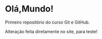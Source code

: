 # Olá,Mundo!
 Primeiro repositório do curso Git e GitHub.

Alteração feita diretamente no site, para teste!

